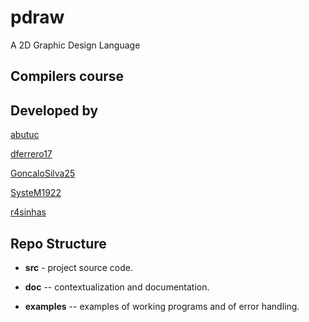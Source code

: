 # pdraw

A 2D Graphic Design Language

Compilers course
-----

## Developed by

[abutuc](https://github.com/abutuc)

[dferrero17](https://github.com/dferrero17)

[GoncaloSilva25](https://github.com/GoncaloSilva25)

[SysteM1922](https://github.com/SysteM1922)

[r4sinhas](https://github.com/r4sinhas)

## Repo Structure

- **src** - project source code.

- **doc** -- contextualization and documentation.

- **examples** -- examples of working programs and of error handling.
